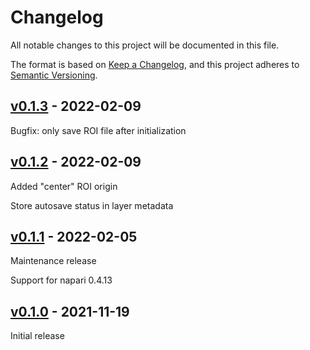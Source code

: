 # Changelog

All notable changes to this project will be documented in this file.

The format is based on [Keep a Changelog](https://keepachangelog.com/en/1.0.0/),
and this project adheres to [Semantic Versioning](https://semver.org/spec/v2.0.0.html).

## [v0.1.3] - 2022-02-09

Bugfix: only save ROI file after initialization

## [v0.1.2] - 2022-02-09

Added "center" ROI origin

Store autosave status in layer metadata

## [v0.1.1] - 2022-02-05

Maintenance release

Support for napari 0.4.13

## [v0.1.0] - 2021-11-19

Initial release

[v0.1.3]: https://github.com/BodenmillerGroup/napari-roi/compare/v0.1.2...v0.1.3
[v0.1.2]: https://github.com/BodenmillerGroup/napari-roi/compare/v0.1.1...v0.1.2
[v0.1.1]: https://github.com/BodenmillerGroup/napari-roi/compare/v0.1.0...v0.1.1
[v0.1.0]: https://github.com/BodenmillerGroup/napari-roi/releases/tag/v0.1.0
